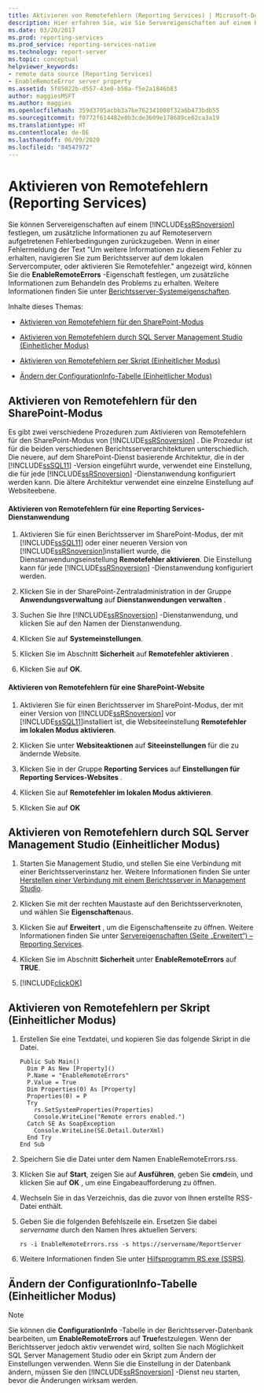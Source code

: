 ```yaml
---
title: Aktivieren von Remotefehlern (Reporting Services) | Microsoft-Dokumentation
description: Hier erfahren Sie, wie Sie Servereigenschaften auf einem Reporting Services-Berichtsserver festlegen, um zusätzliche Informationen zu auf Remoteservern aufgetretenen Fehlerzuständen zurückzugeben.
ms.date: 03/20/2017
ms.prod: reporting-services
ms.prod_service: reporting-services-native
ms.technology: report-server
ms.topic: conceptual
helpviewer_keywords:
- remote data source [Reporting Services]
- EnableRemoteError server property
ms.assetid: 5f05022b-d557-43e0-b50a-f5e2a1846b83
author: maggiesMSFT
ms.author: maggies
ms.openlocfilehash: 359d3705acbb3a7be762341008f32a6b473bdb55
ms.sourcegitcommit: f0772f614482e0b3cde3609e178689ce62ca3a19
ms.translationtype: HT
ms.contentlocale: de-DE
ms.lasthandoff: 06/09/2020
ms.locfileid: "84547972"
---
```

# <a name="enable-remote-errors-reporting-services"></a>Aktivieren von Remotefehlern (Reporting Services)
  Sie können Servereigenschaften auf einem [!INCLUDE[ssRSnoversion](../../includes/ssrsnoversion-md.md)] festlegen, um zusätzliche Informationen zu auf Remoteservern aufgetretenen Fehlerbedingungen zurückzugeben. Wenn in einer Fehlermeldung der Text "Um weitere Informationen zu diesem Fehler zu erhalten, navigieren Sie zum Berichtsserver auf dem lokalen Servercomputer, oder aktivieren Sie Remotefehler." angezeigt wird, können Sie die **EnableRemoteErrors** -Eigenschaft festlegen, um zusätzliche Informationen zum Behandeln des Problems zu erhalten. Weitere Informationen finden Sie unter [Berichtsserver-Systemeigenschaften](../../reporting-services/report-server-web-service/net-framework/reporting-services-properties-report-server-system-properties.md).  
  
 Inhalte dieses Themas:  
  
-   [Aktivieren von Remotefehlern für den SharePoint-Modus](#bkmk_sharepoint)  
  
-   [Aktivieren von Remotefehlern durch SQL Server Management Studio (Einheitlicher Modus)](#bkmk_mgtStudio)  
  
-   [Aktivieren von Remotefehlern per Skript (Einheitlicher Modus)](#bkmk_script)  
  
-   [Ändern der ConfigurationInfo-Tabelle (Einheitlicher Modus)](#bkmk_ConfigurationInfo)  
  
##  <a name="enable-remote-errors-for-sharepoint-mode"></a><a name="bkmk_sharepoint"></a> Aktivieren von Remotefehlern für den SharePoint-Modus  
 Es gibt zwei verschiedene Prozeduren zum Aktivieren von Remotefehlern für den SharePoint-Modus von [!INCLUDE[ssRSnoversion](../../includes/ssrsnoversion-md.md)] . Die Prozedur ist für die beiden verschiedenen Berichtsserverarchitekturen unterschiedlich. Die neuere, auf dem SharePoint-Dienst basierende Architektur, die in der [!INCLUDE[ssSQL11](../../includes/sssql11-md.md)] -Version eingeführt wurde, verwendet eine Einstellung, die für jede [!INCLUDE[ssRSnoversion](../../includes/ssrsnoversion-md.md)] -Dienstanwendung konfiguriert werden kann. Die ältere Architektur verwendet eine einzelne Einstellung auf Websiteebene.  
  
#### <a name="enable-remote-errors-for-a-reporting-services-service-application"></a>Aktivieren von Remotefehlern für eine Reporting Services-Dienstanwendung  
  
1.  Aktivieren Sie für einen Berichtsserver im SharePoint-Modus, der mit [!INCLUDE[ssSQL11](../../includes/sssql11-md.md)] oder einer neueren Version von [!INCLUDE[ssRSnoversion](../../includes/ssrsnoversion-md.md)]installiert wurde, die Dienstanwendungseinstellung **Remotefehler aktivieren**. Die Einstellung kann für jede [!INCLUDE[ssRSnoversion](../../includes/ssrsnoversion-md.md)] -Dienstanwendung konfiguriert werden.  
  
2.  Klicken Sie in der SharePoint-Zentraladministration in der Gruppe **Anwendungsverwaltung** auf **Dienstanwendungen verwalten** .  
  
3.  Suchen Sie Ihre [!INCLUDE[ssRSnoversion](../../includes/ssrsnoversion-md.md)] -Dienstanwendung, und klicken Sie auf den Namen der Dienstanwendung.  
  
4.  Klicken Sie auf **Systemeinstellungen**.  
  
5.  Klicken Sie im Abschnitt **Sicherheit** auf **Remotefehler aktivieren** .  
  
6.  Klicken Sie auf **OK**.  
  
#### <a name="enable-remote-errors-for-a-sharepoint-site"></a>Aktivieren von Remotefehlern für eine SharePoint-Website  
  
1.  Aktivieren Sie für einen Berichtsserver im SharePoint-Modus, der mit einer Version von [!INCLUDE[ssRSnoversion](../../includes/ssrsnoversion-md.md)] vor [!INCLUDE[ssSQL11](../../includes/sssql11-md.md)]installiert ist, die Websiteeinstellung **Remotefehler im lokalen Modus aktivieren**.  
  
2.  Klicken Sie unter **Websiteaktionen** auf **Siteeinstellungen** für die zu ändernde Website.  
  
3.  Klicken Sie in der Gruppe **Reporting Services** auf **Einstellungen für Reporting Services-Websites** .  
  
4.  Klicken Sie auf **Remotefehler im lokalen Modus aktivieren**.  
  
5.  Klicken Sie auf **OK**  
  
##  <a name="enable-remote-errors-through-sql-server-management-studio-native-mode"></a><a name="bkmk_mgtStudio"></a> Aktivieren von Remotefehlern durch SQL Server Management Studio (Einheitlicher Modus)  
  
1.  Starten Sie Management Studio, und stellen Sie eine Verbindung mit einer Berichtsserverinstanz her. Weitere Informationen finden Sie unter [Herstellen einer Verbindung mit einem Berichtsserver in Management Studio](../../reporting-services/tools/connect-to-a-report-server-in-management-studio.md).  
  
2.  Klicken Sie mit der rechten Maustaste auf den Berichtsserverknoten, und wählen Sie **Eigenschaften**aus.  
  
3.  Klicken Sie auf **Erweitert** , um die Eigenschaftenseite zu öffnen. Weitere Informationen finden Sie unter [Servereigenschaften &#40;Seite „Erweitert“&#41; – Reporting Services](../../reporting-services/tools/server-properties-advanced-page-reporting-services.md).  
  
4.  Klicken Sie im Abschnitt **Sicherheit** unter **EnableRemoteErrors** auf **TRUE**.  
  
5.  [!INCLUDE[clickOK](../../includes/clickok-md.md)]  
  
##  <a name="enable-remote-errors-through-script-native-mode"></a><a name="bkmk_script"></a> Aktivieren von Remotefehlern per Skript (Einheitlicher Modus)  
  
1.  Erstellen Sie eine Textdatei, und kopieren Sie das folgende Skript in die Datei.  
  
    ```  
    Public Sub Main()  
      Dim P As New [Property]()  
      P.Name = "EnableRemoteErrors"  
      P.Value = True  
      Dim Properties(0) As [Property]  
      Properties(0) = P  
      Try  
        rs.SetSystemProperties(Properties)  
        Console.WriteLine("Remote errors enabled.")  
      Catch SE As SoapException  
        Console.WriteLine(SE.Detail.OuterXml)  
      End Try  
    End Sub  
    ```  
  
2.  Speichern Sie die Datei unter dem Namen EnableRemoteErrors.rss.  
  
3.  Klicken Sie auf **Start**, zeigen Sie auf **Ausführen**, geben Sie **cmd**ein, und klicken Sie auf **OK** , um eine Eingabeaufforderung zu öffnen.  
  
4.  Wechseln Sie in das Verzeichnis, das die zuvor von Ihnen erstellte RSS-Datei enthält.  
  
5.  Geben Sie die folgenden Befehlszeile ein. Ersetzen Sie dabei *servername* durch den Namen Ihres aktuellen Servers:  
  
    ```  
    rs -i EnableRemoteErrors.rss -s https://servername/ReportServer  
    ```  
  
6.  Weitere Informationen finden Sie unter [Hilfsprogramm RS.exe &#40;SSRS&#41;](../../reporting-services/tools/rs-exe-utility-ssrs.md).  
  
##  <a name="modifying-the-configurationinfo-table-native-mode"></a><a name="bkmk_ConfigurationInfo"></a> Ändern der ConfigurationInfo-Tabelle (Einheitlicher Modus)  
  
> [!NOTE]  
>  Sie können die **ConfigurationInfo** -Tabelle in der Berichtsserver-Datenbank bearbeiten, um **EnableRemoteErrors** auf **True**festzulegen. Wenn der Berichtsserver jedoch aktiv verwendet wird, sollten Sie nach Möglichkeit SQL Server Management Studio oder ein Skript zum Ändern der Einstellungen verwenden. Wenn Sie die Einstellung in der Datenbank ändern, müssen Sie den [!INCLUDE[ssRSnoversion](../../includes/ssrsnoversion-md.md)] -Dienst neu starten, bevor die Änderungen wirksam werden.  
  
  
